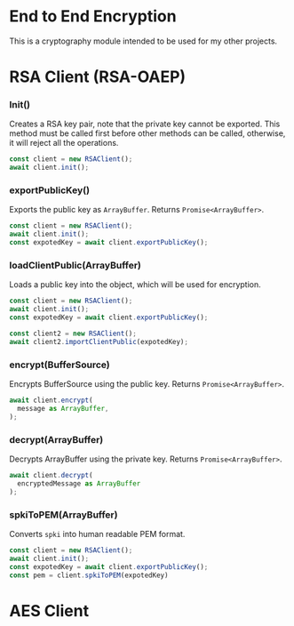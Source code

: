 # End to End Encryption
This is a cryptography module intended to be used for my other projects.

# RSA Client (RSA-OAEP)

### Init()
Creates a RSA key pair, note that the private key cannot be exported. This method must be called first before other methods can be called, otherwise, it will reject all the operations. 
```js
const client = new RSAClient();
await client.init();
```

### exportPublicKey()
Exports the public key as `ArrayBuffer`. Returns `Promise<ArrayBuffer>`.
```js
const client = new RSAClient();
await client.init();
const expotedKey = await client.exportPublicKey();
```

### loadClientPublic(ArrayBuffer)
Loads a public key into the object, which will be used for encryption.
```js
const client = new RSAClient();
await client.init();
const expotedKey = await client.exportPublicKey();

const client2 = new RSAClient();
await client2.importClientPublic(expotedKey);

```

### encrypt(BufferSource)
Encrypts BufferSource using the public key. Returns `Promise<ArrayBuffer>`.
```js
await client.encrypt(
  message as ArrayBuffer,
);
```

### decrypt(ArrayBuffer)
Decrypts ArrayBuffer using the private key. Returns `Promise<ArrayBuffer>`.
```js
await client.decrypt(
  encryptedMessage as ArrayBuffer
);
```

### spkiToPEM(ArrayBuffer)
Converts `spki` into human readable PEM format. 
```js
const client = new RSAClient();
await client.init();
const expotedKey = await client.exportPublicKey();
const pem = client.spkiToPEM(expotedKey)

```

# AES Client

